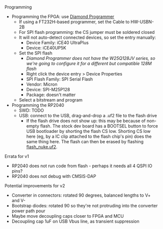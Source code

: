Programming
- Programming the FPGA: use [Diamond Programmer](https://www.latticesemi.com/programmer)
  - If using a FT232H-based programmer, set the Cable to HW-USBN-2B
  - For SPI flash programming: the CS jumper must be soldered closed
  - It will not auto-detect connected devices, so set the entry manually:
    - Device Family: iCE40 UltraPlus
    - Device: iCE40UP5K
  - Set the SPI flash
    - _Diamond Programmer does not have the W25Q128JV series, so we're going to configure it for a different but compatible 128M flash_  
    - Right click the device entry > Device Properties
    - SPI Flash Family: SPI Serial Flash
    - Vendor: Micron
    - Device: SPI-M25P128
    - Package: doesn't matter
  - Select a bitstream and program
- Programming the RP2040
  - SWD: TODO
  - USB: connect to the USB, drag-and-drop a .uf2 file to the flash drive
    - If the flash drive does not show up: this may be because of non-empty flash.
      The stock dev board has a BOOTSEL button to force USB bootloader by shorting the flash CS low.
      Shorting CS low here (eg, by a IC clip attached to the flash chip's pin) does the same thing here.
      The flash can then be erased by flashing [flash_nuke.uf2](https://www.raspberrypi.com/documentation/microcontrollers/raspberry-pi-pico.html#resetting-flash-memory). 
    
Errata for v1
- RP2040 does not run code from flash - perhaps it needs all 4 QSPI IO pins?
- RP2040 does not debug with CMSIS-DAP

Potential improvements for v2
- Converter in connectors: rotated 90 degrees, balanced lengths to V+ and V-
- Bootstrap diodes: rotated 90 so they're not protruding into the converter power path pour
- Maybe move decoupling caps closer to FPGA and MCU
- Decoupling cap 1uF on USB Vbus line, as transient suppression
